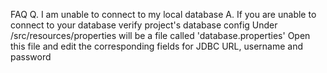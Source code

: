 FAQ
Q.	I am unable to connect to my local database
A.	If you are unable to connect to your database verify project's database config
	Under /src/resources/properties will be a file called 'database.properties'
	Open this file and edit the corresponding fields for JDBC URL, username and password